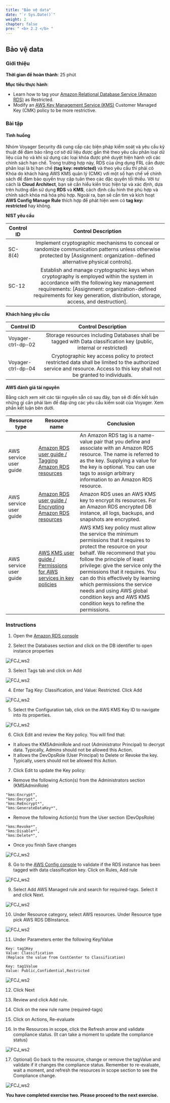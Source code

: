 ```yaml
---
title: "Bảo vệ data"
date: "`r Sys.Date()`"
weight: 2
chapter: false
pre: " <b> 2.2 </b> "
---
```


## Bảo vệ data

### Giới thiệu

**Thời gian để hoàn thành**: 25 phút

**Mục tiêu thực hành**:

- Learn how to tag your [Amazon Relational Database Service (Amazon RDS)](https://aws.amazon.com/rds/) as Restricted.
- Modify an [AWS Key Management Service (KMS)](https://aws.amazon.com/kms/) Customer Managed Key (CMK) policy to be more restrictive.

### Bài tập

#### Tình huống

Nhóm Voyager Security đã cung cấp các biện pháp kiểm soát và yêu cầu kỹ thuật để đảm bảo rằng cơ sở dữ liệu được gắn thẻ theo yêu cầu phân loại dữ liệu của họ và khi sử dụng các loại khóa được phê duyệt hiện hành với các chính sách hạn chế. Trong trường hợp này, RDS của ứng dụng FRL cần được phân loại là bị hạn chế **(tag key: restricted)** và theo yêu cầu thì phải có Khóa do khách hàng AWS KMS quản lý (CMK) với một số hạn chế về chính sách để đảm bảo quyền truy cập tuân theo các đặc quyền tối thiểu. Với tư cách là **Cloud Architect**, bạn sẽ cần hiểu kiến ​​trúc hiện tại và xác định, dựa trên hướng dẫn sử dụng **RDS** và **KMS**, cách định cấu hình thẻ phù hợp và chính sách khóa mã hóa phù hợp. Ngoài ra, bạn sẽ cần tìm và kích hoạt **AWS Config Manage Rule** thích hợp để phát hiện xem có **tag key: restricted** hay không.

**NIST yêu cầu**

| Control ID |                                                                                                                            Control Description                                                                                                                            |
| ---------- | :-----------------------------------------------------------------------------------------------------------------------------------------------------------------------------------------------------------------------------------------------------------------------: |
| SC-8(4)    |                                             Implement cryptographic mechanisms to conceal or randomize communication patterns unless otherwise protected by [Assignment: organization-defined alternative physical controls].                                             |
| SC-12      | Establish and manage cryptographic keys when cryptography is employed within the system in accordance with the following key management requirements: [Assignment: organization-defined requirements for key generation, distribution, storage, access, and destruction]. |

**Khách hàng yêu cầu**

| Control ID         |                                                                             Control Description                                                                             |
| ------------------ | :-------------------------------------------------------------------------------------------------------------------------------------------------------------------------: |
| Voyager-ctrl-dp-02 |                             Storage resources including Databases shall be tagged with Data classification key (public, internal or restricted)                             |
| Voyager-ctrl-dp-04 | Cryptographic key access policy to protect restricted data shall be limited to the authorized service and resource. Access to this key shall not be granted to individuals. |

**AWS đánh giá tài nguyên**

Bằng cách xem xét các tài nguyên sẵn có sau đây, bạn sẽ đi đến kết luận những gì cần phải làm để đáp ứng các yêu cầu kiểm soát của Voyager. Xem phần kết luận bên dưới.

| Resource type          | Resource name                                                                                                                                       | Conclusion                                                                                                                                                                                                                                                                                                                                                                                                              |
| ---------------------- | --------------------------------------------------------------------------------------------------------------------------------------------------- | ----------------------------------------------------------------------------------------------------------------------------------------------------------------------------------------------------------------------------------------------------------------------------------------------------------------------------------------------------------------------------------------------------------------------- |
| AWS service user guide | [Amazon RDS user guide / Tagging Amazon RDS resources](https://docs.aws.amazon.com/AmazonRDS/latest/UserGuide/USER_Tagging.html)                    | An Amazon RDS tag is a name-value pair that you define and associate with an Amazon RDS resource. The name is referred to as the key. Supplying a value for the key is optional. You can use tags to assign arbitrary information to an Amazon RDS resource.                                                                                                                                                            |
| AWS service user guide | [Amazon RDS user guide / Encrypting Amazon RDS resources](https://docs.aws.amazon.com/AmazonRDS/latest/UserGuide/Overview.Encryption.html)          | Amazon RDS uses an AWS KMS key to encrypt its resources. For an Amazon RDS encrypted DB instance, all logs, backups, and snapshots are encrypted.                                                                                                                                                                                                                                                                       |
| AWS service user guide | [AWS KMS user guide / Permissions for AWS services in key policies](https://docs.aws.amazon.com/kms/latest/developerguide/key-policy-services.html) | AWS KMS key policy must allow the service the minimum permissions that it requires to protect the resource on your behalf. We recommend that you follow the principle of least privilege: give the service only the permissions that it requires. You can do this effectively by learning which permissions the service needs and using AWS global condition keys and AWS KMS condition keys to refine the permissions. |

### Instructions

1. Open the [Amazon RDS console](https://us-east-1.console.aws.amazon.com/rds/home?region=us-east-1#)

2. Select the Databases section and click on the DB identifier to open instance properties

![FCJ_ws2](/images/2.scenario/51.png)

3. Select Tags tab and click on Add

![FCJ_ws2](/images/2.scenario/52.png)

4. Enter Tag Key: Classification, and Value: Restricted. Click Add

![FCJ_ws2](/images/2.scenario/53.png)

5. Select the Configuration tab, click on the AWS KMS Key ID to navigate into its properties.

![FCJ_ws2](/images/2.scenario/54.png)

6. Click Edit and review the Key policy. You will find that:

- It allows the KMSAdminRole and root (Administrator Principal) to decrypt data. Typically, Admins should not be allowed this Action.
- It allows the DevOpsRole (User Principal) to Delete or Revoke the key. Typically, users should not be allowed this Action.

7. Click Edit to update the Key policy:

- Remove the following Action(s) from the Administrators section (KMSAdminRole)

```
"kms:Encrypt",
"kms:Decrypt",
"kms:ReEncrypt*",
"kms:GenerateDataKey*",
```

- Remove the following Action(s) from the User section (DevOpsRole)

```
"kms:Revoke*",
"kms:Disable*",
"kms:Delete*",
```

- Once you finish Save changes

![FCJ_ws2](/images/2.scenario/55.png)

8. Go to the [AWS Config console](https://console.aws.amazon.com/config/home?region=us-east-1) to validate if the RDS instance has been tagged with data classification key. Click on Rules, Add rule

![FCJ_ws2](/images/2.scenario/56.png)

9. Select Add AWS Managed rule and search for required-tags. Select it and click Next.

![FCJ_ws2](/images/2.scenario/57.png)

10. Under Resource category, select AWS resources. Under Resource type pick AWS RDS DBInstance.

![FCJ_ws2](/images/2.scenario/58.png)

11. Under Parameters enter the following Key/Value

```
Key: tag1Key
Value: Classification
(Replace the value from CostCenter to Classification)

Key: tag1Value
Value: Public,Confidential,Restricted
```

![FCJ_ws2](/images/2.scenario/59.png)

12. Click Next

13. Review and click Add rule.

14. Click on the new rule name (required-tags)

15. Click on Actions, Re-evaluate

16. In the Resources in scope, click the Refresh arrow and validate compliance status. (It can take a moment to update the compliance status)

![FCJ_ws2](/images/2.scenario/60.png)

17. Optional) Go back to the resource, change or remove the tagValue and validate if it changes the compliance status. Remember to re-evaluate, wait a moment, and refresh the resources in scope section to see the Compliance change.

![FCJ_ws2](/images/2.scenario/61.png)

**You have completed exercise two. Please proceed to the next exercise.**
